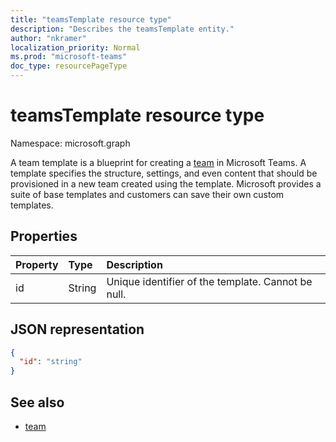 ```yaml
---
title: "teamsTemplate resource type"
description: "Describes the teamsTemplate entity."
author: "nkramer"
localization_priority: Normal
ms.prod: "microsoft-teams"
doc_type: resourcePageType
---
```


# teamsTemplate resource type

Namespace: microsoft.graph

A team template is a blueprint for creating a [team](../resources/team.md) in Microsoft Teams. A template specifies the structure, settings, and even content that should be provisioned in a new team created using the template. Microsoft provides a suite of base templates and customers can save their own custom templates.

## Properties

| Property            | Type     | Description |
|:------------------- |:-------- |:----------- |
| id                  | String   | Unique identifier of the template. Cannot be null. |

## JSON representation

<!-- {
  "blockType": "resource",
  "@odata.type": "microsoft.graph.teamsTemplate",
  "baseType": "microsoft.graph.entity"
}-->

```json
{
  "id": "string"
}
```

## See also

- [team](team.md)

